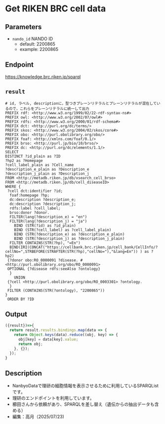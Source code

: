 # Get RIKEN BRC cell data

## Parameters

* `nando_id` NANDO ID
  * default: 2200865 
  * example: 2200865

## Endpoint

https://knowledge.brc.riken.jp/sparql

## `result` 
```sparql
# id, ラベル, descriptionに，型つきプレーンリテラルとプレーンリテラルが混在しているので，これらをプレーンリテラルに統一して出力
PREFIX rdf: <http://www.w3.org/1999/02/22-rdf-syntax-ns#>
PREFIX owl: <http://www.w3.org/2002/07/owl#>
PREFIX rdfs: <http://www.w3.org/2000/01/rdf-schema#>
PREFIX dct: <http://purl.org/dc/terms/>
PREFIX skos: <http://www.w3.org/2004/02/skos/core#>
PREFIX obo: <http://purl.obolibrary.org/obo/>
PREFIX foaf: <http://xmlns.com/foaf/0.1/>
PREFIX brso: <http://purl.jp/bio/10/brso/>
PREFIX dc: <http://purl.org/dc/elements/1.1/>
SELECT 
DISTINCT ?id_plain as ?ID 
?hp2 as ?Homepage 
?cell_label_plain as ?Cell_name 
?description_e_plain as ?Description_e
?description_j_plain as ?Description_j 
FROM <http://metadb.riken.jp/db/xsearch_cell_brso> 
FROM <http://metadb.riken.jp/db/cell_diseaseID>
WHERE {
 ?cell dct:identifier ?id;
  foaf:homepage ?hp;
  dc:description ?description_e;
  dc:description ?description_j;
  rdfs:label ?cell_label;
  brso:donor ?donor.
  FILTER(lang(?description_e) = "en")
  FILTER(lang(?description_j) = "ja")
	BIND (STR(?id) as ?id_plain)
	BIND (STR(?cell_label) as ?cell_label_plain)
	BIND (STR(?description_e) as ?description_e_plain)	
	BIND (STR(?description_j) as ?description_j_plain)	
  FILTER CONTAINS(STR(?hp), "=En")
  BIND(IRI(CONCAT("https://cellbank.brc.riken.jp/cell_bank/CellInfo/?cellNo=",STRBEFORE(STRAFTER(STR(?hp),"cellNo="),"&lang=En")) ) as ?hp2)
 {?donor obo:RO_0000091 ?disease. # <http://purl.obolibrary.org/obo/RO_0000091>
 OPTIONAL {?disease rdfs:seeAlso ?ontology}
  }
	UNION
 {?cell <http://purl.obolibrary.org/obo/RO_0003301> ?ontology. 
  }
 FILTER (CONTAINS(STR(?ontology), "2200865"))
}
 ORDER BY ?ID

```

## Output
```javascript
({result})=>{ 
  return result.results.bindings.map(data => {
    return Object.keys(data).reduce((obj, key) => {
      obj[key] = data[key].value;
      return obj;
    }, {});
  });
}
```

## Description
- NanbyoDataで理研の細胞情報を表示させるために利用しているSPARQListです。
- 理研のエンドポイントを利用しています。
- 櫛田さんから依頼があり、SPARQLを差し替え（遺伝からの抽出データも含める）
- 編集：高月（2025/07/23)